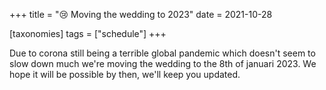 +++
title = "😢 Moving the wedding to 2023"
date = 2021-10-28

[taxonomies]
tags = ["schedule"]
+++

Due to corona still being a terrible global pandemic which doesn't seem to slow down much we're moving the wedding to the 8th of januari 2023. We hope it will be possible by then, we'll keep you updated.

